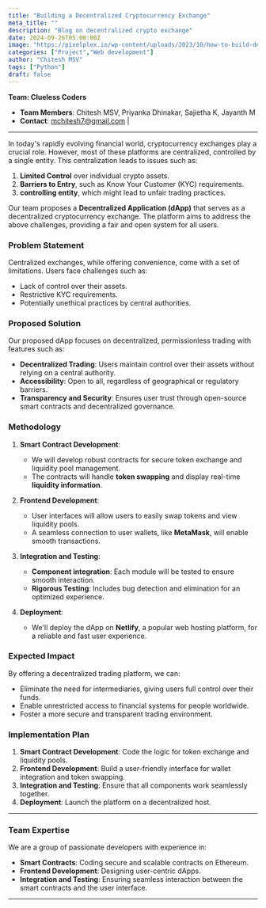```yaml
---
title: "Building a Decentralized Cryptocurrency Exchange"
meta_title: ""
description: "Blog on decentralized crypto exchange"
date: 2024-09-26T05:00:00Z
image: "https://pixelplex.io/wp-content/uploads/2023/10/how-to-build-decentralized-crypto-exchange-main-1600.jpg"
categories: ["Project","Web development"]
author: "Chitesh MSV"
tags: ["Python"]
draft: false
---
```




**Team: Clueless Coders**
- **Team Members**: Chitesh MSV, Priyanka Dhinakar, Sajietha K, Jayanth M
- **Contact**: mchitesh7@gmail.com |

---

In today's rapidly evolving financial world, cryptocurrency exchanges play a crucial role. However, most of these platforms are centralized, controlled by a single entity. This centralization leads to issues such as:
1. **Limited Control** over individual crypto assets.
2. **Barriers to Entry**, such as Know Your Customer (KYC) requirements.
3. **controlling entity**, which might lead to unfair trading practices.

Our team proposes a **Decentralized Application (dApp)** that serves as a decentralized cryptocurrency exchange. The platform aims to address the above challenges, providing a fair and open system for all users.

### Problem Statement

Centralized exchanges, while offering convenience, come with a set of limitations. Users face challenges such as:
- Lack of control over their assets.
- Restrictive KYC requirements.
- Potentially unethical practices by central authorities.

### Proposed Solution

Our proposed dApp focuses on decentralized, permissionless trading with features such as:
- **Decentralized Trading**: Users maintain control over their assets without relying on a central authority.
- **Accessibility**: Open to all, regardless of geographical or regulatory barriers.
- **Transparency and Security**: Ensures user trust through open-source smart contracts and decentralized governance.

### Methodology

1. **Smart Contract Development**:
   - We will develop robust contracts for secure token exchange and liquidity pool management.
   - The contracts will handle **token swapping** and display real-time **liquidity information**.

2. **Frontend Development**:
   - User interfaces will allow users to easily swap tokens and view liquidity pools.
   - A seamless connection to user wallets, like **MetaMask**, will enable smooth transactions.

3. **Integration and Testing**:
   - **Component integration**: Each module will be tested to ensure smooth interaction.
   - **Rigorous Testing**: Includes bug detection and elimination for an optimized experience.

4. **Deployment**:
   - We'll deploy the dApp on **Netlify**, a popular web hosting platform, for a reliable and fast user experience.

### Expected Impact

By offering a decentralized trading platform, we can:
- Eliminate the need for intermediaries, giving users full control over their funds.
- Enable unrestricted access to financial systems for people worldwide.
- Foster a more secure and transparent trading environment.

### Implementation Plan

1. **Smart Contract Development**: Code the logic for token exchange and liquidity pools.
2. **Frontend Development**: Build a user-friendly interface for wallet integration and token swapping.
3. **Integration and Testing**: Ensure that all components work seamlessly together.
4. **Deployment**: Launch the platform on a decentralized host.

---

### Team Expertise

We are a group of passionate developers with experience in:
- **Smart Contracts**: Coding secure and scalable contracts on Ethereum.
- **Frontend Development**: Designing user-centric dApps.
- **Integration and Testing**: Ensuring seamless interaction between the smart contracts and the user interface.

---

